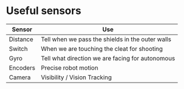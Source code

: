 # Useful sensors
|Sensor|Use|
|------|---|
|Distance|Tell when we pass the shields in the outer walls|
|Switch|When we are touching the cleat for shooting|
|Gyro|Tell what direction we are facing for autonomous|
|Encoders|Precise robot motion|
|Camera|Visibility / Vision Tracking|